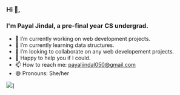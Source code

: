 
### Hi 👋,
### I'm Payal Jindal, a pre-final year CS undergrad.


- 🔭 I’m currently working on web development projects.
- 🌱 I’m currently learning data structures.
- 👯 I’m looking to collaborate on any web developement projects.
- 💬 Happy to help you if I could.
- 📫 How to reach me: payaljindal050@gmail.com
- 😄 Pronouns: She/her


![](https://github-readme-stats.vercel.app/api?username=payaljindal&show_icons=true&title_color=fff&icon_color=79ff97&text_color=9f9f9f&bg_color=151515)]
